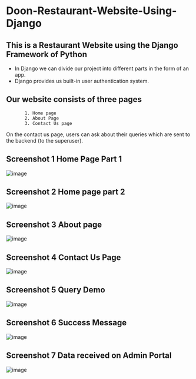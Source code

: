 # Doon-Restaurant-Website-Using-Django

## This is a Restaurant Website using the Django Framework of Python

   * In Django we can divide our project into different parts in the form of  an app.
   * Django provides us built-in user authentication system.

## Our website consists of three pages 
           1. Home page
           2. About Page
           3. Contact Us page
On the contact us page, users can ask about their queries  which are sent to the  backend (to the superuser).


## Screenshot 1  Home Page Part 1

![image](https://github.com/gaurav0401/Doon-Restaurant-Website-Using-Django/assets/80095859/a9932447-60f0-42e7-9bc7-53826f1c7b7e)


## Screenshot 2  Home page part 2

![image](https://github.com/gaurav0401/Doon-Restaurant-Website-Using-Django/assets/80095859/26341364-2aa1-4fe5-b4df-af879b9f5926)



## Screenshot 3 About page

![image](https://github.com/gaurav0401/Doon-Restaurant-Website-Using-Django/assets/80095859/fdf3b31d-54b2-4833-b894-358db7d46317)


## Screenshot 4   Contact Us Page

![image](https://github.com/gaurav0401/Doon-Restaurant-Website-Using-Django/assets/80095859/b8d5bb71-3238-4563-bc20-cf49873abebe)


## Screenshot 5  Query Demo
![image](https://github.com/gaurav0401/Doon-Restaurant-Website-Using-Django/assets/80095859/2a241e05-be01-4e7e-88f3-3db9968ac079)

## Screenshot 6  Success Message


![image](https://github.com/gaurav0401/Doon-Restaurant-Website-Using-Django/assets/80095859/20062b6e-349a-487d-b957-e80199676b92)


## Screenshot 7  Data received on Admin Portal


![image](https://github.com/gaurav0401/Doon-Restaurant-Website-Using-Django/assets/80095859/5a1cbfa8-fe8d-4013-8890-1ed7482a6624)

